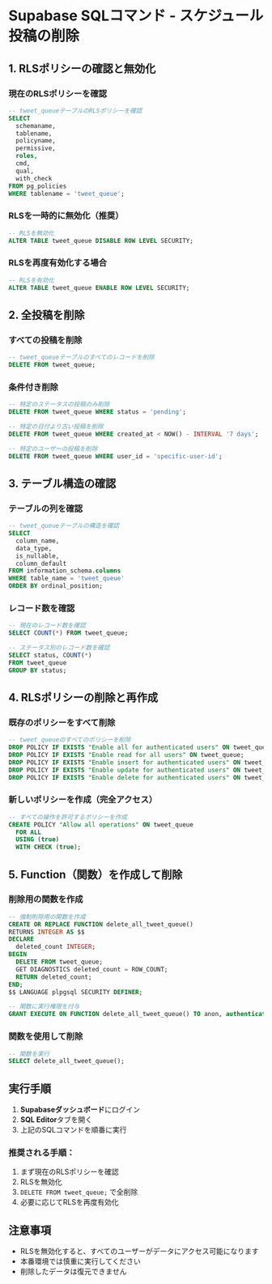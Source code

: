# Supabase SQLコマンド - スケジュール投稿の削除

## 1. RLSポリシーの確認と無効化

### 現在のRLSポリシーを確認
```sql
-- tweet_queueテーブルのRLSポリシーを確認
SELECT 
  schemaname,
  tablename,
  policyname,
  permissive,
  roles,
  cmd,
  qual,
  with_check
FROM pg_policies
WHERE tablename = 'tweet_queue';
```

### RLSを一時的に無効化（推奨）
```sql
-- RLSを無効化
ALTER TABLE tweet_queue DISABLE ROW LEVEL SECURITY;
```

### RLSを再度有効化する場合
```sql
-- RLSを有効化
ALTER TABLE tweet_queue ENABLE ROW LEVEL SECURITY;
```

## 2. 全投稿を削除

### すべての投稿を削除
```sql
-- tweet_queueテーブルのすべてのレコードを削除
DELETE FROM tweet_queue;
```

### 条件付き削除
```sql
-- 特定のステータスの投稿のみ削除
DELETE FROM tweet_queue WHERE status = 'pending';

-- 特定の日付より古い投稿を削除
DELETE FROM tweet_queue WHERE created_at < NOW() - INTERVAL '7 days';

-- 特定のユーザーの投稿を削除
DELETE FROM tweet_queue WHERE user_id = 'specific-user-id';
```

## 3. テーブル構造の確認

### テーブルの列を確認
```sql
-- tweet_queueテーブルの構造を確認
SELECT 
  column_name,
  data_type,
  is_nullable,
  column_default
FROM information_schema.columns
WHERE table_name = 'tweet_queue'
ORDER BY ordinal_position;
```

### レコード数を確認
```sql
-- 現在のレコード数を確認
SELECT COUNT(*) FROM tweet_queue;

-- ステータス別のレコード数を確認
SELECT status, COUNT(*) 
FROM tweet_queue 
GROUP BY status;
```

## 4. RLSポリシーの削除と再作成

### 既存のポリシーをすべて削除
```sql
-- tweet_queueのすべてのポリシーを削除
DROP POLICY IF EXISTS "Enable all for authenticated users" ON tweet_queue;
DROP POLICY IF EXISTS "Enable read for all users" ON tweet_queue;
DROP POLICY IF EXISTS "Enable insert for authenticated users" ON tweet_queue;
DROP POLICY IF EXISTS "Enable update for authenticated users" ON tweet_queue;
DROP POLICY IF EXISTS "Enable delete for authenticated users" ON tweet_queue;
```

### 新しいポリシーを作成（完全アクセス）
```sql
-- すべての操作を許可するポリシーを作成
CREATE POLICY "Allow all operations" ON tweet_queue
  FOR ALL
  USING (true)
  WITH CHECK (true);
```

## 5. Function（関数）を作成して削除

### 削除用の関数を作成
```sql
-- 強制削除用の関数を作成
CREATE OR REPLACE FUNCTION delete_all_tweet_queue()
RETURNS INTEGER AS $$
DECLARE
  deleted_count INTEGER;
BEGIN
  DELETE FROM tweet_queue;
  GET DIAGNOSTICS deleted_count = ROW_COUNT;
  RETURN deleted_count;
END;
$$ LANGUAGE plpgsql SECURITY DEFINER;

-- 関数に実行権限を付与
GRANT EXECUTE ON FUNCTION delete_all_tweet_queue() TO anon, authenticated;
```

### 関数を使用して削除
```sql
-- 関数を実行
SELECT delete_all_tweet_queue();
```

## 実行手順

1. **Supabaseダッシュボード**にログイン
2. **SQL Editor**タブを開く
3. 上記のSQLコマンドを順番に実行

### 推奨される手順：

1. まず現在のRLSポリシーを確認
2. RLSを無効化
3. `DELETE FROM tweet_queue;` で全削除
4. 必要に応じてRLSを再度有効化

## 注意事項

- RLSを無効化すると、すべてのユーザーがデータにアクセス可能になります
- 本番環境では慎重に実行してください
- 削除したデータは復元できません